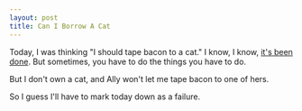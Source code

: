 ```yaml
---
layout: post
title: Can I Borrow A Cat
---
```


Today, I was thinking "I should tape bacon to a cat." I know, I know,
[it's been done][bacon taped to cat]. But sometimes, you have to do the things
you have to do.

But I don't own a cat, and Ally won't let me tape bacon to one of hers.

So I guess I'll have to mark today down as a failure.

[bacon taped to cat]:   http://whatever.scalzi.com/2006/09/13/clearly-you-people-thought-i-was-kidding/